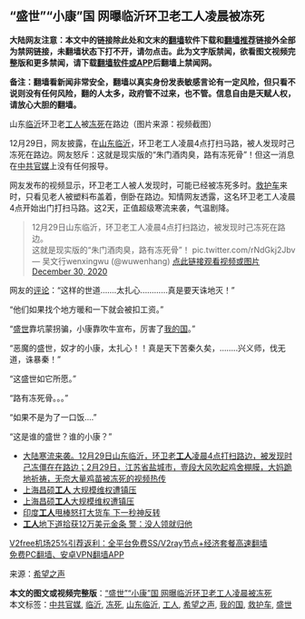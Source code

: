  <h2>“盛世”“小康”国 网曝临沂环卫老工人凌晨被冻死</h2> <p class="notice"><b>大陆网友注意：本文中的链接除此处和文末的<a href="https://github.com/bannedbook/fanqiang" >翻墙</a>软件下载和<a href="https://github.com/killgcd/justmysocks/blob/master/README.md">翻墙推荐</a>链接外全部为禁网链接，未翻墙状态下打不开，请勿点击。此为文字版禁闻，欲看图文视频完整版和更多禁闻，请下载<a href="https://github.com/bannedbook/fanqiang">翻墙软件或APP</a>后翻墙上禁闻网。</p><p>备注：翻墙看新闻非常安全，翻墙以真实身份发表敏感言论有一定风险，但只看不说则没有任何风险，翻的人太多，政府管不过来，也不管。信息自由是天赋人权，请放心大胆的翻墙。</b></p>  <div class="entry"> <p id="conimg">山东<a href="https://www.bannedbook.org/bnews/tag/%e4%b8%b4%e6%b2%82/" class="st_tag internal_tag" rel="tag" title="标签 临沂 下的日志">临沂</a>环卫老<a href="https://www.bannedbook.org/bnews/tag/%E5%B7%A5%E4%BA%BA/" class="st_tag internal_tag" rel="tag" title="标签 工人 下的日志">工人</a>被<a href="https://www.bannedbook.org/bnews/tag/%E5%86%BB%E6%AD%BB/" class="st_tag internal_tag" rel="tag" title="标签 冻死 下的日志">冻死</a>在路边（图片来源：视频截图）</p> <p>12月29日，网友披露，在<a href="https://www.bannedbook.org/bnews/tag/%e5%b1%b1%e4%b8%9c%e4%b8%b4%e6%b2%82/" class="st_tag internal_tag" rel="tag" title="标签 山东临沂 下的日志">山东临沂</a>，环卫老工人凌晨4点打扫马路，被人发现时己冻死在路边。网友怒斥：这就是现实版的“朱门酒肉臭，路有冻死骨”！但这一消息在<a href="https://www.bannedbook.org/bnews/tag/%e4%b8%ad%e5%85%b1%e5%ae%98%e5%aa%92/" class="st_tag internal_tag" rel="tag" title="标签 中共官媒 下的日志">中共官媒</a>上没有任何报导。</p> <p>网友发布的视频显示，环卫老工人被人发现时，可能已经被冻死多时。<a href="https://www.bannedbook.org/bnews/tag/%E6%95%91%E6%8A%A4%E8%BD%A6/" class="st_tag internal_tag" rel="tag" title="标签 救护车 下的日志">救护车</a>来时，只看见老人被塑料布盖着，倒卧在路边。知情网友透露，这名环卫老工人凌晨4点开始出门打扫马路。这2天，正值超级寒流来袭，气温剧降。</p> <blockquote><p>12月29日山东临沂，环卫老工人凌晨4点打扫路边，被发现时己冻死在路边。<br />这就是现实版的“朱门酒肉臭，路有冻死骨”！ pic.twitter.com/rNdGkj2Jbv— 吴文行wenxingwu (@wuwenhang) <a href="https://twitter.com/wuwenhang/status/1344073700895670272?ref_src=twsrc%5Etfw">点此链接观看视频或图片 December 30, 2020</a></p> </blockquote> <p>网友的<span class='wp_keywordlink_affiliate'><a href="https://www.bannedbook.org/bnews/comments/" title="新闻评论" target="_blank">评论</a></span>：“这样的世道&#8230;&#8230;.太扎心&#8230;&#8230;&#8230;&#8230;真是要天诛地灭！”</p> <p>“他们如果找个地方暖和一下就会被扣工资。”</p> <p>“<a href="https://www.bannedbook.org/bnews/tag/%E7%9B%9B%E4%B8%96/" class="st_tag internal_tag" rel="tag" title="标签 盛世 下的日志">盛世</a>靠坑蒙拐骗，小康靠吹牛宣布，厉害了<a href="https://www.bannedbook.org/bnews/tag/%E6%88%91%E7%9A%84%E5%9B%BD/" class="st_tag internal_tag" rel="tag" title="标签 我的国 下的日志">我的国</a>。”</p> <p>“恶魔的盛世，奴才的小康，太扎心！！真是天下苦秦久矣，&#8230;&#8230;..兴义师，伐无道，诛暴秦！”</p>  <p>“这盛世如它所愿。”</p> <p>“路有冻死骨。。。”</p> <p>“如果不是为了一口饭&#8230;.”</p> <p>“这是谁的盛世？谁的小康？”</p>  <ul class='op-related-articles' title='相关阅读'> <li><a href='https://www.bannedbook.org/bnews/bannedvideo/20201230/1457714.html' target='_blank'>大陆寒流来袭。12月29日山东临沂，环卫老<b>工人</b>凌晨4点打扫路边，被发现时己冻僵在在路边；2月29日，江苏省盐城市，壹段大风吹起鸡舍棚膜，大妈跪地祈祷，无奈大量鸡苗被冻死的视频热传</a></li> <li><a href='https://www.bannedbook.org/bnews/taiwannews/20201230/1457617.html' target='_blank'>上海昌硕<b>工人</b> 大规模维权遭镇压</a></li> <li><a href='https://www.bannedbook.org/bnews/bannedvideo/20201229/1457258.html' target='_blank'>上海昌硕<b>工人</b>大规模维权遭镇压</a></li> <li><a href='https://www.bannedbook.org/bnews/funmedia/20201229/1457152.html' target='_blank'>印度<b>工人</b>甩棒怒打大货车 下一秒神反转</a></li> <li><a href='https://www.bannedbook.org/bnews/cnnews/20201227/1455626.html' target='_blank'><b>工人</b>地下道拾获12万美元金条 警：没人领就归他</a></li> </ul> <p class="texttj"> <a href="https://www.bannedbook.org/forum23/topic22702.html" target="_blank">V2free机场25%引荐返利：全平台免费SS/V2ray节点+经济套餐高速翻墙</a><br/> <a href="https://github.com/bannedbook/fanqiang/wiki/%E7%A6%81%E9%97%BB%E7%BD%91%E5%AE%89%E5%8D%93%E7%BF%BB%E5%A2%99%E6%96%B0%E9%97%BBAPP" target="_blank">免费PC翻墙、安卓VPN翻墙APP</a></p><p> 来源：<span class='wp_keywordlink_affiliate'><a href="https://www.soundofhope.org" title="希望之声" target="_blank">希望之声</a></span> </p><a name='sharetosocial'></a>       <div><b>本文的图文或视频完整版</b>：<a href='https://www.bannedbook.org/bnews/cbnews/20201230/1457738.html'>“盛世”“小康”国 网曝临沂环卫老工人凌晨被冻死</a></div>  </div><!--END ENTRY--> <div class="postfooter"> <div>本文标签：<a href="https://www.bannedbook.org/bnews/tag/%e4%b8%ad%e5%85%b1%e5%ae%98%e5%aa%92/" rel="tag">中共官媒</a>, <a href="https://www.bannedbook.org/bnews/tag/%e4%b8%b4%e6%b2%82/" rel="tag">临沂</a>, <a href="https://www.bannedbook.org/bnews/tag/%E5%86%BB%E6%AD%BB/" rel="tag">冻死</a>, <a href="https://www.bannedbook.org/bnews/tag/%e5%b1%b1%e4%b8%9c%e4%b8%b4%e6%b2%82/" rel="tag">山东临沂</a>, <a href="https://www.bannedbook.org/bnews/tag/%E5%B7%A5%E4%BA%BA/" rel="tag">工人</a>, <a href="https://www.bannedbook.org/bnews/tag/%e5%b8%8c%e6%9c%9b%e4%b9%8b%e5%a3%b0/" rel="tag">希望之声</a>, <a href="https://www.bannedbook.org/bnews/tag/%E6%88%91%E7%9A%84%E5%9B%BD/" rel="tag">我的国</a>, <a href="https://www.bannedbook.org/bnews/tag/%E6%95%91%E6%8A%A4%E8%BD%A6/" rel="tag">救护车</a>, <a href="https://www.bannedbook.org/bnews/tag/%E7%9B%9B%E4%B8%96/" rel="tag">盛世</a></div>  </div><!--END POSTFOOTER--> 